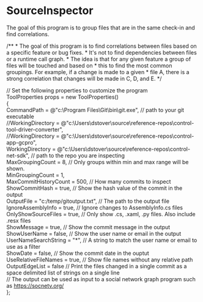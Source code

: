 # SourceInspector
The goal of this program is to group files that are in the same check-in and find correlations.

/**
     *   The goal of this program is to find correlations between files based on a specific feature or bug fixes.
     *   It's not to find dependencies between files or a runtime call graph.
     *   The idea is that for any given feature a group of files will be touched and based on
     *   this to find the most common groupings.  For example, if a change is made to a given 
     *   file A, there is a strong correlation that changes will be made in C, D, and E.
*/

// Set the following properties to customize the program<br />
ToolProperties props = new ToolProperties()<br />
            {<br />
                CommandPath = @"c:\Program Files\Git\bin\git.exe",     // path to your git executable<br />
                //WorkingDirectory = @"c:\Users\dstover\source\reference-repos\control-tool-driver-converter",<br />
                //WorkingDirectory = @"c:\Users\dstover\source\reference-repos\control-app-gcpro",<br />
                WorkingDirectory = @"c:\Users\dstover\source\reference-repos\control-net-sdk",   // path to the repo you are inspecting<br />
                MaxGroupingCount = 8,     // Only groups within min and max range will be shown.<br />
                MinGroupingCount = 1,<br />
                MaxCommitHistoryCount = 500,   // How many commits to inspect<br />
                ShowCommitHash = true,   // Show the hash value of the commit in the output<br />
                OutputFile = "c:/temp/gitoutput.txt",  // The path to the output file<br />
                IgnoreAssemblyInfo = true,  // Ignore changes to AssemblyInfo.cs files<br />
                OnlyShowSourceFiles = true,  // Only show .cs, .xaml, .py files.  Also include .resx files<br />
                ShowMessage = true,  // Show the commit message in the output<br />
                ShowUserName = false,  // Show the user name or email in the output<br />
                UserNameSearchString = "*",  // A string to match the user name or email to use as a filter<br />
                ShowDate = false,  // Show the commit date in the ouptut<br />
                UseRelativeFileNames = true,  // Show file names without any relative path<br />
                OutputEdgeList = false   //  Print the files changed in a single commit as a space delimited list of strings on a single line<br />
                                         // The output can be used as input to a social network graph program such as https://socnetv.org/<br />
            };<br />
